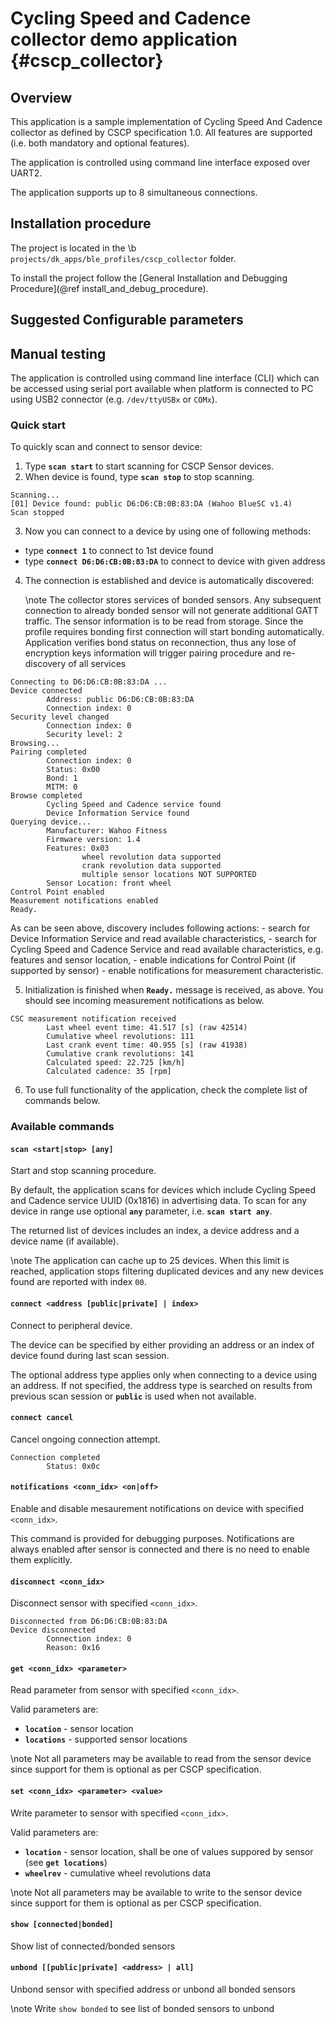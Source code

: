 Cycling Speed and Cadence collector demo application {#cscp_collector}
===========================================================================

## Overview

This application is a sample implementation of Cycling Speed And Cadence collector as defined by
CSCP specification 1.0. All features are supported (i.e. both mandatory and optional features).

The application is controlled using command line interface exposed over UART2.

The application supports up to 8 simultaneous connections.

## Installation procedure

The project is located in the \b `projects/dk_apps/ble_profiles/cscp_collector` folder.

To install the project follow the [General Installation and Debugging Procedure](@ref install_and_debug_procedure).

## Suggested Configurable parameters

## Manual testing

The application is controlled using command line interface (CLI) which can be accessed using serial
port available when platform is connected to PC using USB2 connector (e.g. `/dev/ttyUSBx` or `COMx`).

### Quick start

To quickly scan and connect to sensor device:

1. Type <b>`scan start`</b> to start scanning for CSCP Sensor devices.
2. When device is found, type <b>`scan stop`</b> to stop scanning.
~~~
Scanning...
[01] Device found: public D6:D6:CB:0B:83:DA (Wahoo BlueSC v1.4)
Scan stopped
~~~
3. Now you can connect to a device by using one of following methods:
 - type <b>`connect 1`</b> to connect to 1st device found
 - type <b>`connect D6:D6:CB:0B:83:DA`</b> to connect to device with given address
4. The connection is established and device is automatically discovered:

    \note
    The collector stores services of bonded sensors. Any subsequent connection to already bonded
    sensor will not generate additional GATT traffic. The sensor information is to be read from storage.
    Since the profile requires bonding first connection will start bonding automatically. Application
    verifies bond status on reconnection, thus any lose of encryption keys information will trigger pairing
    procedure and re-discovery of all services

~~~
Connecting to D6:D6:CB:0B:83:DA ...
Device connected
        Address: public D6:D6:CB:0B:83:DA
        Connection index: 0
Security level changed
        Connection index: 0
        Security level: 2
Browsing...
Pairing completed
        Connection index: 0
        Status: 0x00
        Bond: 1
        MITM: 0
Browse completed
        Cycling Speed and Cadence service found
        Device Information Service found
Querying device...
        Manufacturer: Wahoo Fitness
        Firmware version: 1.4
        Features: 0x03
                wheel revolution data supported
                crank revolution data supported
                multiple sensor locations NOT SUPPORTED
        Sensor Location: front wheel
Control Point enabled
Measurement notifications enabled
Ready.
~~~
   As can be seen above, discovery includes following actions:
    - search for Device Information Service and read available characteristics,
    - search for Cycling Speed and Cadence Service and read available characteristics, e.g.
      features and sensor location,
    - enable indications for Control Point (if supported by sensor)
    - enable notifications for measurement characteristic.

5. Initialization is finished when <b>`Ready.`</b> message is received, as above. You should see
   incoming measurement notifications as below.
~~~
CSC measurement notification received
        Last wheel event time: 41.517 [s] (raw 42514)
        Cumulative wheel revolutions: 111
        Last crank event time: 40.955 [s] (raw 41938)
        Cumulative crank revolutions: 141
        Calculated speed: 22.725 [km/h]
        Calculated cadence: 35 [rpm]
~~~
6. To use full functionality of the application, check the complete list of commands below.

### Available commands

#### `scan <start|stop> [any]`

Start and stop scanning procedure.

By default, the application scans for devices which include Cycling Speed and Cadence service UUID
(0x1816) in advertising data. To scan for any device in range use optional <b>`any`</b> parameter,
i.e. <b>`scan start any`</b>.

The returned list of devices includes an index, a device address and a device name (if available).

\note
The application can cache up to 25 devices. When this limit is reached, application stops filtering
duplicated devices and any new devices found are reported with index `00`.

#### `connect <address [public|private] | index>`

Connect to peripheral device.

The device can be specified by either providing an address or an index of device found during last
scan session.

The optional address type applies only when connecting to a device using an address. If not specified,
the address type is searched on results from previous scan session or <b>`public`</b> is used when not
available.

#### `connect cancel`

Cancel ongoing connection attempt.

~~~
Connection completed
        Status: 0x0c
~~~

#### `notifications <conn_idx> <on|off>`

Enable and disable mesaurement notifications on device with specified `<conn_idx>`.

This command is provided for debugging purposes. Notifications are always enabled after sensor is
connected and there is no need to enable them explicitly.

#### `disconnect <conn_idx>`

Disconnect sensor with specified `<conn_idx>`.

~~~
Disconnected from D6:D6:CB:0B:83:DA
Device disconnected
        Connection index: 0
        Reason: 0x16
~~~

#### `get <conn_idx> <parameter>`

Read parameter from sensor with specified `<conn_idx>`.

Valid parameters are:

* <b>`location`</b> - sensor location
* <b>`locations`</b> - supported sensor locations

\note
Not all parameters may be available to read from the sensor device since support for them is
optional as per CSCP specification.

#### `set <conn_idx> <parameter> <value>`

Write parameter to sensor with specified `<conn_idx>`.

Valid parameters are:

* <b>`location`</b> - sensor location, shall be one of values suppored by sensor (see <b>`get locations`</b>)
* <b>`wheelrev`</b> - cumulative wheel revolutions data

\note
Not all parameters may be available to write to the sensor device since support for them is
optional as per CSCP specification.

#### `show [connected|bonded]`

Show list of connected/bonded sensors

#### `unbond [[public|private] <address> | all]`

Unbond sensor with specified address or unbond all bonded sensors

\note
Write `show bonded` to see list of bonded sensors to unbond
